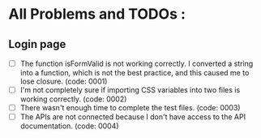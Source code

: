 # All Problems and TODOs :

## Login page

- [ ] The function isFormValid is not working correctly. I converted a string into a function, which is not the best practice, and this caused me to lose closure. (code: 0001)
- [ ] I'm not completely sure if importing CSS variables into two files is working correctly. (code: 0002)
- [ ] There wasn't enough time to complete the test files. (code: 0003)
- [ ] The APIs are not connected because I don't have access to the API documentation. (code: 0004)
